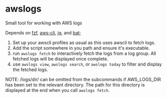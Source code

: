 # awslogs
Small tool for working with AWS logs

Depends on [fzf](https://github.com/junegunn/fzf), [aws-cli](https://github.com/aws/aws-cli), [jq](https://github.com/stedolan/jq), and [bat](https://github.com/sharkdp/bat);

1. Set up your awscli profiles as usual as this uses awscli to fetch logs.
2. Add the script somewhere in you path and ensure it's executable.
3. run `awslogs fetch` to interactively fetch the logs from a log group. All fetched logs will be displayed once complete.
4. use `awslogs view`, `awslogs search`, or `awslogs today` to filter and display the fetched logs.

NOTE: /logs/dir/ can be omitted from the subcommands if AWS_LOGS_DIR has been set to the relevant directory.
The path for this directory is displayed at the end when you call `awslogs fetch`.
